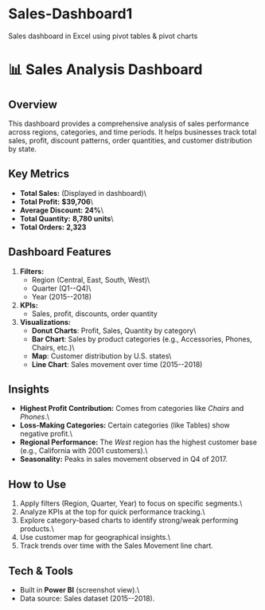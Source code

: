 # Sales-Dashboard1
Sales dashboard in Excel using pivot tables &amp; pivot charts
# 📊 Sales Analysis Dashboard

## Overview

This dashboard provides a comprehensive analysis of sales performance
across regions, categories, and time periods. It helps businesses track
total sales, profit, discount patterns, order quantities, and customer
distribution by state.

## Key Metrics

-   **Total Sales:** (Displayed in dashboard)\
-   **Total Profit:** **\$39,706**\
-   **Average Discount:** **24%**\
-   **Total Quantity:** **8,780 units**\
-   **Total Orders:** **2,323**

## Dashboard Features

1.  **Filters:**
    -   Region (Central, East, South, West)\
    -   Quarter (Q1--Q4)\
    -   Year (2015--2018)
2.  **KPIs:**
    -   Sales, profit, discounts, order quantity
3.  **Visualizations:**
    -   **Donut Charts**: Profit, Sales, Quantity by category\
    -   **Bar Chart**: Sales by product categories (e.g., Accessories,
        Phones, Chairs, etc.)\
    -   **Map**: Customer distribution by U.S. states\
    -   **Line Chart**: Sales movement over time (2015--2018)

## Insights

-   **Highest Profit Contribution:** Comes from categories like *Chairs*
    and *Phones*.\
-   **Loss-Making Categories:** Certain categories (like Tables) show
    negative profit.\
-   **Regional Performance:** The *West* region has the highest customer
    base (e.g., California with 2001 customers).\
-   **Seasonality:** Peaks in sales movement observed in Q4 of 2017.

## How to Use

1.  Apply filters (Region, Quarter, Year) to focus on specific
    segments.\
2.  Analyze KPIs at the top for quick performance tracking.\
3.  Explore category-based charts to identify strong/weak performing
    products.\
4.  Use customer map for geographical insights.\
5.  Track trends over time with the Sales Movement line chart.

## Tech & Tools

-   Built in **Power BI** (screenshot view).\
-   Data source: Sales dataset (2015--2018).
